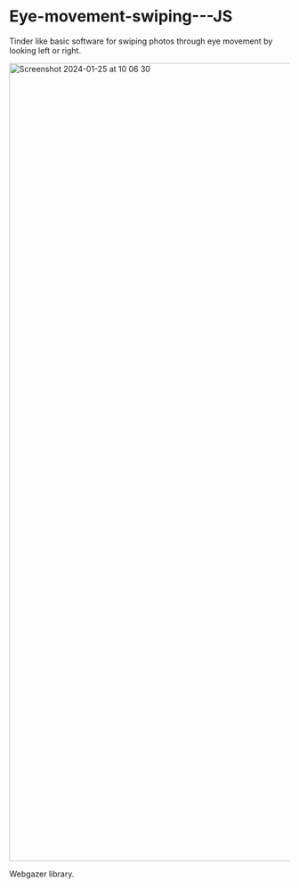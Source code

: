 # Eye-movement-swiping---JS
Tinder like basic software for swiping photos through eye movement by looking left or right.


<img width="1434" alt="Screenshot 2024-01-25 at 10 06 30" src="https://github.com/AyhanMD/Eye-movement-swiping---JS/assets/155002684/7b00063d-0724-40a7-a4a9-99282063ebe9">


Webgazer library.
